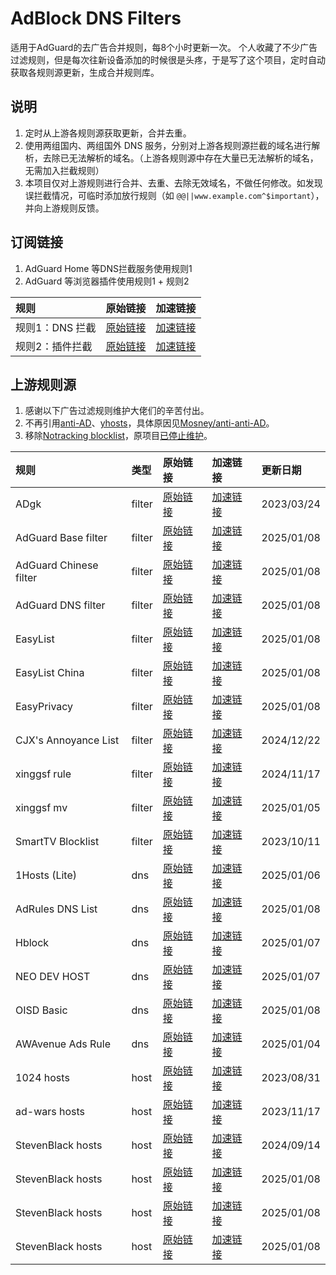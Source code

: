 # AdBlock DNS Filters
适用于AdGuard的去广告合并规则，每8个小时更新一次。
个人收藏了不少广告过滤规则，但是每次往新设备添加的时候很是头疼，于是写了这个项目，定时自动获取各规则源更新，生成合并规则库。
## 说明
1. 定时从上游各规则源获取更新，合并去重。
2. 使用两组国内、两组国外 DNS 服务，分别对上游各规则源拦截的域名进行解析，去除已无法解析的域名。（上游各规则源中存在大量已无法解析的域名，无需加入拦截规则）
3. 本项目仅对上游规则进行合并、去重、去除无效域名，不做任何修改。如发现误拦截情况，可临时添加放行规则（如 `@@||www.example.com^$important`），并向上游规则反馈。

## 订阅链接
1. AdGuard Home 等DNS拦截服务使用规则1
2. AdGuard 等浏览器插件使用规则1 + 规则2

| 规则 | 原始链接 | 加速链接 |
|:-|:-|:-|
| 规则1：DNS 拦截 | [原始链接](https://raw.githubusercontent.com/217heidai/adblockfilters/main/rules/adblockdns.txt) | [加速链接](https://mirror.ghproxy.com/https://raw.githubusercontent.com/217heidai/adblockfilters/main/rules/adblockdns.txt) |
| 规则2：插件拦截 | [原始链接](https://raw.githubusercontent.com/217heidai/adblockfilters/main/rules/adblockfilters.txt) | [加速链接](https://mirror.ghproxy.com/https://raw.githubusercontent.com/217heidai/adblockfilters/main/rules/adblockfilters.txt) |
## 上游规则源
1. 感谢以下广告过滤规则维护大佬们的辛苦付出。
2. 不再引用[anti-AD](https://anti-ad.net/adguard.txt)、[yhosts](https://raw.githubusercontent.com/VeleSila/yhosts/master/hosts.txt)，具体原因见[Mosney/anti-anti-AD](https://github.com/Mosney/anti-anti-AD)。
3. 移除[Notracking blocklist](https://raw.githubusercontent.com/notracking/hosts-blocklists/master/adblock/adblock.txt)，原项目[已停止维护](https://github.com/notracking/hosts-blocklists/issues/900)。

| 规则 | 类型 | 原始链接 | 加速链接 | 更新日期 |
|:-|:-|:-|:-|:-|
| ADgk | filter | [原始链接](https://raw.githubusercontent.com/banbendalao/ADgk/master/ADgk.txt) | [加速链接](https://mirror.ghproxy.com/https://raw.githubusercontent.com/217heidai/adblockfilters/main/rules/ADgk.txt) | 2023/03/24 |
| AdGuard Base filter | filter | [原始链接](https://raw.githubusercontent.com/AdguardTeam/FiltersRegistry/master/filters/filter_2_Base/filter.txt) | [加速链接](https://mirror.ghproxy.com/https://raw.githubusercontent.com/217heidai/adblockfilters/main/rules/AdGuard_Base_filter.txt) | 2025/01/08 |
| AdGuard Chinese filter | filter | [原始链接](https://raw.githubusercontent.com/AdguardTeam/FiltersRegistry/master/filters/filter_224_Chinese/filter.txt) | [加速链接](https://mirror.ghproxy.com/https://raw.githubusercontent.com/217heidai/adblockfilters/main/rules/AdGuard_Chinese_filter.txt) | 2025/01/08 |
| AdGuard DNS filter | filter | [原始链接](https://adguardteam.github.io/AdGuardSDNSFilter/Filters/filter.txt) | [加速链接](https://mirror.ghproxy.com/https://raw.githubusercontent.com/217heidai/adblockfilters/main/rules/AdGuard_DNS_filter.txt) | 2025/01/08 |
| EasyList | filter | [原始链接](https://easylist-downloads.adblockplus.org/easylist.txt) | [加速链接](https://mirror.ghproxy.com/https://raw.githubusercontent.com/217heidai/adblockfilters/main/rules/EasyList.txt) | 2025/01/08 |
| EasyList China | filter | [原始链接](https://easylist-downloads.adblockplus.org/easylistchina.txt) | [加速链接](https://mirror.ghproxy.com/https://raw.githubusercontent.com/217heidai/adblockfilters/main/rules/EasyList_China.txt) | 2025/01/08 |
| EasyPrivacy | filter | [原始链接](https://easylist-downloads.adblockplus.org/easyprivacy.txt) | [加速链接](https://mirror.ghproxy.com/https://raw.githubusercontent.com/217heidai/adblockfilters/main/rules/EasyPrivacy.txt) | 2025/01/08 |
| CJX's Annoyance List | filter | [原始链接](https://raw.githubusercontent.com/cjx82630/cjxlist/master/cjx-annoyance.txt) | [加速链接](https://mirror.ghproxy.com/https://raw.githubusercontent.com/217heidai/adblockfilters/main/rules/CJX's_Annoyance_List.txt) | 2024/12/22 |
| xinggsf rule | filter | [原始链接](https://raw.githubusercontent.com/xinggsf/Adblock-Plus-Rule/master/rule.txt) | [加速链接](https://mirror.ghproxy.com/https://raw.githubusercontent.com/217heidai/adblockfilters/main/rules/xinggsf_rule.txt) | 2024/11/17 |
| xinggsf mv | filter | [原始链接](https://raw.githubusercontent.com/xinggsf/Adblock-Plus-Rule/master/mv.txt) | [加速链接](https://mirror.ghproxy.com/https://raw.githubusercontent.com/217heidai/adblockfilters/main/rules/xinggsf_mv.txt) | 2025/01/05 |
| SmartTV Blocklist | filter | [原始链接](https://raw.githubusercontent.com/Perflyst/PiHoleBlocklist/master/SmartTV-AGH.txt) | [加速链接](https://mirror.ghproxy.com/https://raw.githubusercontent.com/217heidai/adblockfilters/main/rules/SmartTV_Blocklist.txt) | 2023/10/11 |
| 1Hosts (Lite) | dns | [原始链接](https://raw.githubusercontent.com/badmojr/1Hosts/master/Lite/adblock.txt) | [加速链接](https://mirror.ghproxy.com/https://raw.githubusercontent.com/217heidai/adblockfilters/main/rules/1Hosts_(Lite).txt) | 2025/01/06 |
| AdRules DNS List | dns | [原始链接](https://raw.githubusercontent.com/Cats-Team/AdRules/main/dns.txt) | [加速链接](https://mirror.ghproxy.com/https://raw.githubusercontent.com/217heidai/adblockfilters/main/rules/AdRules_DNS_List.txt) | 2025/01/08 |
| Hblock | dns | [原始链接](https://hblock.molinero.dev/hosts_adblock.txt) | [加速链接](https://mirror.ghproxy.com/https://raw.githubusercontent.com/217heidai/adblockfilters/main/rules/Hblock.txt) | 2025/01/07 |
| NEO DEV HOST | dns | [原始链接](https://raw.githubusercontent.com/neodevpro/neodevhost/master/lite_adblocker) | [加速链接](https://mirror.ghproxy.com/https://raw.githubusercontent.com/217heidai/adblockfilters/main/rules/NEO_DEV_HOST.txt) | 2025/01/07 |
| OISD Basic | dns | [原始链接](https://abp.oisd.nl/basic/) | [加速链接](https://mirror.ghproxy.com/https://raw.githubusercontent.com/217heidai/adblockfilters/main/rules/OISD_Basic.txt) | 2025/01/08 |
| AWAvenue Ads Rule | dns | [原始链接](https://raw.githubusercontent.com/TG-Twilight/AWAvenue-Ads-Rule/main/AWAvenue-Ads-Rule.txt) | [加速链接](https://mirror.ghproxy.com/https://raw.githubusercontent.com/217heidai/adblockfilters/main/rules/AWAvenue_Ads_Rule.txt) | 2025/01/04 |
| 1024 hosts | host | [原始链接](https://raw.githubusercontent.com/Goooler/1024_hosts/master/hosts) | [加速链接](https://mirror.ghproxy.com/https://raw.githubusercontent.com/217heidai/adblockfilters/main/rules/1024_hosts.txt) | 2023/08/31 |
| ad-wars hosts | host | [原始链接](https://raw.githubusercontent.com/jdlingyu/ad-wars/master/hosts) | [加速链接](https://mirror.ghproxy.com/https://raw.githubusercontent.com/217heidai/adblockfilters/main/rules/ad-wars_hosts.txt) | 2023/11/17 |
| StevenBlack hosts | host | [原始链接](https://raw.githubusercontent.com/8680/GOODBYEADS/master/rules.txt) | [加速链接](https://mirror.ghproxy.com/https://raw.githubusercontent.com/217heidai/adblockfilters/main/rules/StevenBlack_hosts.txt) | 2024/09/14 |
| StevenBlack hosts | host | [原始链接](https://adrules.top/dns.txt) | [加速链接](https://mirror.ghproxy.com/https://raw.githubusercontent.com/217heidai/adblockfilters/main/rules/StevenBlack_hosts.txt) | 2025/01/08 |
| StevenBlack hosts | host | [原始链接](https://anti-ad.net/easylist.txt) | [加速链接](https://mirror.ghproxy.com/https://raw.githubusercontent.com/217heidai/adblockfilters/main/rules/StevenBlack_hosts.txt) | 2025/01/08 |
| StevenBlack hosts | host | [原始链接](https://raw.githubusercontent.com/TG-Twilight/AWAvenue-Ads-Rule/main/AWAvenue-Ads-Rule.txt) | [加速链接](https://mirror.ghproxy.com/https://raw.githubusercontent.com/217heidai/adblockfilters/main/rules/StevenBlack_hosts.txt) | 2025/01/08 |
